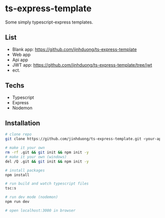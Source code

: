 # ts-express-template
Some simply typescript-express templates. 
## List
- Blank app: https://github.com/jinhduong/ts-express-template
- Web app
- Api app
- JWT app: https://github.com/jinhduong/ts-express-template/tree/jwt
- ect.

## Techs
- Typescript
- Express
- Nodemon

## Installation

```sh
# clone repo
git clone https://github.com/jinhduong/ts-express-template.git <your-app>

# make it your own
rm -rf .git && git init && npm init -y
# make it your own (windows)
del /Q .git && git init && npm init -y

# install packages
npm install

# run build and watch typescript files
tsc:s

# run dev mode (nodemon)
npm run dev

# open localhost:3000 in browser
```

